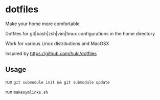 dotfiles
========

Make your home more comfortable

Dotfiles for git|bash|zsh|vim|tmux configurations in the home directory

Work for various Linux distributions and MacOSX

Inspired by https://github.com/hukl/dotfiles

## Usage

run ```git submodule init && git submodule update```

run ```makesymlinks.sh```
